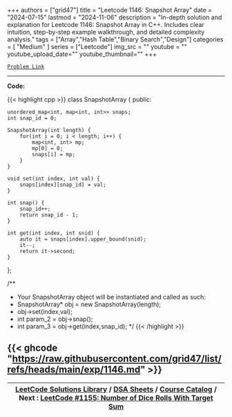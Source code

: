 
+++
authors = ["grid47"]
title = "Leetcode 1146: Snapshot Array"
date = "2024-07-15"
lastmod = "2024-11-06"
description = "In-depth solution and explanation for Leetcode 1146: Snapshot Array in C++. Includes clear intuition, step-by-step example walkthrough, and detailed complexity analysis."
tags = ["Array","Hash Table","Binary Search","Design"]
categories = [
    "Medium"
]
series = ["Leetcode"]
img_src = ""
youtube = ""
youtube_upload_date=""
youtube_thumbnail=""
+++



[`Problem Link`](https://leetcode.com/problems/snapshot-array/description/)

---
**Code:**

{{< highlight cpp >}}
class SnapshotArray {
public:

    unordered_map<int, map<int, int>> snaps;
    int snap_id = 0;

    SnapshotArray(int length) {
        for(int i = 0; i < length; i++) {
            map<int, int> mp;
            mp[0] = 0;
            snaps[i] = mp;
        }
    }
    
    void set(int index, int val) {
        snaps[index][snap_id] = val;
    }
    
    int snap() {
        snap_id++;
        return snap_id - 1;
    }
    
    int get(int index, int snid) {
        auto it = snaps[index].upper_bound(snid);
        it--;
        return it->second;
    }
};

/**
 * Your SnapshotArray object will be instantiated and called as such:
 * SnapshotArray* obj = new SnapshotArray(length);
 * obj->set(index,val);
 * int param_2 = obj->snap();
 * int param_3 = obj->get(index,snap_id);
 */
{{< /highlight >}}

{{< ghcode "https://raw.githubusercontent.com/grid47/list/refs/heads/main/exp/1146.md" >}}
---

| [LeetCode Solutions Library](https://grid47.xyz/leetcode/) / [DSA Sheets](https://grid47.xyz/sheets/) / [Course Catalog](https://grid47.xyz/courses/) / Next : [LeetCode #1155: Number of Dice Rolls With Target Sum](https://grid47.xyz/leetcode/solution-1155-number-of-dice-rolls-with-target-sum/) |
| --- |
